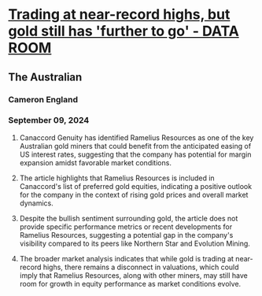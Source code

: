# [Trading at near-record highs, but gold still has 'further to go' - DATA ROOM](https://advance.lexis.com/api/document?collection=news&id=urn:contentItem:6CXH-HH21-F0JP-W2B9-00000-00&context=1519360)
## The Australian
### Cameron England
### September 09, 2024

1. Canaccord Genuity has identified Ramelius Resources as one of the key Australian gold miners that could benefit from the anticipated easing of US interest rates, suggesting that the company has potential for margin expansion amidst favorable market conditions.

2. The article highlights that Ramelius Resources is included in Canaccord's list of preferred gold equities, indicating a positive outlook for the company in the context of rising gold prices and overall market dynamics.

3. Despite the bullish sentiment surrounding gold, the article does not provide specific performance metrics or recent developments for Ramelius Resources, suggesting a potential gap in the company's visibility compared to its peers like Northern Star and Evolution Mining.

4. The broader market analysis indicates that while gold is trading at near-record highs, there remains a disconnect in valuations, which could imply that Ramelius Resources, along with other miners, may still have room for growth in equity performance as market conditions evolve.